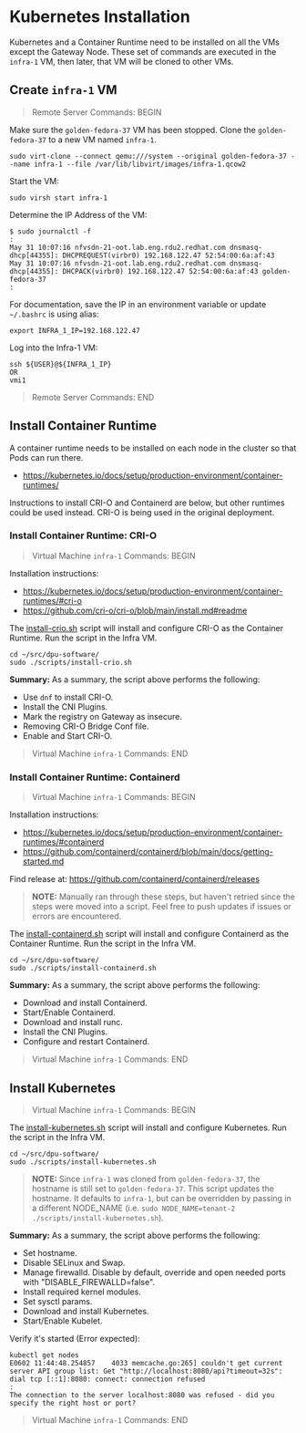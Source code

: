 # Kubernetes Installation

Kubernetes and a Container Runtime need to be installed on all the VMs
except the Gateway Node.
These set of commands are executed in the `infra-1` VM, then later, that
VM will be cloned to other VMs.

## Create `infra-1` VM

> Remote Server Commands: BEGIN

Make sure the `golden-fedora-37` VM has been stopped.
Clone the `golden-fedora-37` to a new VM named `infra-1`.

```console
sudo virt-clone --connect qemu:///system --original golden-fedora-37 --name infra-1 --file /var/lib/libvirt/images/infra-1.qcow2
```

Start the VM:

```console
sudo virsh start infra-1
```

Determine the IP Address of the VM:

```console
$ sudo journalctl -f
:
May 31 10:07:16 nfvsdn-21-oot.lab.eng.rdu2.redhat.com dnsmasq-dhcp[44355]: DHCPREQUEST(virbr0) 192.168.122.47 52:54:00:6a:af:43
May 31 10:07:16 nfvsdn-21-oot.lab.eng.rdu2.redhat.com dnsmasq-dhcp[44355]: DHCPACK(virbr0) 192.168.122.47 52:54:00:6a:af:43 golden-fedora-37
:
```

For documentation, save the IP in an environment variable or update `~/.bashrc` is using alias:

```console
export INFRA_1_IP=192.168.122.47
```

Log into the Infra-1 VM:

```console
ssh ${USER}@${INFRA_1_IP}
OR
vmi1
```

> Remote Server Commands: END

## Install Container Runtime

A container runtime needs to be installed on each node in the cluster so that
Pods can run there.

* https://kubernetes.io/docs/setup/production-environment/container-runtimes/

Instructions to install CRI-O and Containerd are below, but other runtimes could
be used instead.
CRI-O is being used in the original deployment.

### Install Container Runtime: CRI-O

> Virtual Machine `infra-1` Commands: BEGIN

Installation instructions:

* https://kubernetes.io/docs/setup/production-environment/container-runtimes/#cri-o
* https://github.com/cri-o/cri-o/blob/main/install.md#readme

The [install-crio.sh](../scripts/install-crio.sh) script will install and configure CRI-O
as the Container Runtime.
Run the script in the Infra VM.

```console
cd ~/src/dpu-software/
sudo ./scripts/install-crio.sh
```

**Summary:**
As a summary, the script above performs the following:

* Use `dnf` to install CRI-O.
* Install the CNI Plugins.
* Mark the registry on Gateway as insecure.
* Removing CRI-O Bridge Conf file.
* Enable and Start CRI-O.

> Virtual Machine `infra-1` Commands: END

### Install Container Runtime: Containerd

> Virtual Machine `infra-1` Commands: BEGIN

Installation instructions:

* https://kubernetes.io/docs/setup/production-environment/container-runtimes/#containerd
* https://github.com/containerd/containerd/blob/main/docs/getting-started.md

Find release at: https://github.com/containerd/containerd/releases

> **NOTE:** Manually ran through these steps, but haven't retried since the steps were 
  moved into a script.
  Feel free to push updates if issues or errors are encountered.

The [install-containerd.sh](../scripts/install-containerd.sh) script will install and configure
Containerd as the Container Runtime.
Run the script in the Infra VM.

```console
cd ~/src/dpu-software/
sudo ./scripts/install-containerd.sh
```

**Summary:**
As a summary, the script above performs the following:

* Download and install Containerd.
* Start/Enable Containerd.
* Download and install runc.
* Install the CNI Plugins.
* Configure and restart Containerd.

> Virtual Machine `infra-1` Commands: END

## Install Kubernetes

> Virtual Machine `infra-1` Commands: BEGIN

The [install-kubernetes.sh](../scripts/install-kubernetes.sh) script will install and
configure Kubernetes.
Run the script in the Infra VM.

```console
cd ~/src/dpu-software/
sudo ./scripts/install-kubernetes.sh
```

> **NOTE:** Since `infra-1` was cloned from `golden-fedora-37`, the hostname is still
  set to `golden-fedora-37`.
  This script updates the hostname.
  It defaults to `infra-1`, but can be overridden by passing in a different NODE_NAME
  (i.e. `sudo NODE_NAME=tenant-2 ./scripts/install-kubernetes.sh`).

**Summary:**
As a summary, the script above performs the following:

* Set hostname.
* Disable SELinux and Swap.
* Manage firewalld. Disable by default, override and open needed ports with
  "DISABLE_FIREWALLD=false". 
* Install required kernel modules.
* Set sysctl params.
* Download and install Kubernetes.
* Start/Enable Kubelet.

Verify it's started (Error expected):

```console
kubectl get nodes
E0602 11:44:48.254857    4033 memcache.go:265] couldn't get current server API group list: Get "http://localhost:8080/api?timeout=32s": dial tcp [::1]:8080: connect: connection refused
:
The connection to the server localhost:8080 was refused - did you specify the right host or port?
```

> Virtual Machine `infra-1` Commands: END
